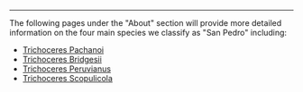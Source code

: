<hr>

The following pages under the "About" section will provide more detailed information on the four main species we classify as "San Pedro" including:

* [Trichoceres Pachanoi](./pachanoi.md)
* [Trichoceres Bridgesii](./bridgesii.md)
* [Trichoceres Peruvianus](./peru.md)
* [Trichoceres Scopulicola](./scop.md)


